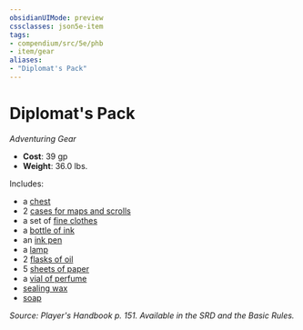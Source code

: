 ```yaml
---
obsidianUIMode: preview
cssclasses: json5e-item
tags:
- compendium/src/5e/phb
- item/gear
aliases: 
- "Diplomat's Pack"
---
```

# Diplomat's Pack
*Adventuring Gear*  

- **Cost**: 39 gp
- **Weight**: 36.0 lbs.

Includes:

- a [chest](4-Resources/Compendium/items/chest.md)  
- 2 [cases for maps and scrolls](4-Resources/Compendium/items/map-or-scroll-case.md)  
- a set of [fine clothes](4-Resources/Compendium/items/fine-clothes.md)  
- a [bottle of ink](4-Resources/Compendium/items/ink-1-ounce-bottle.md)  
- an [ink pen](4-Resources/Compendium/items/ink-pen.md)  
- a [lamp](4-Resources/Compendium/items/lamp.md)  
- 2 [flasks of oil](4-Resources/Compendium/items/oil-flask.md)  
- 5 [sheets of paper](4-Resources/Compendium/items/paper-one-sheet.md)  
- a [vial of perfume](4-Resources/Compendium/items/perfume-vial.md)  
- [sealing wax](4-Resources/Compendium/items/sealing-wax.md)  
- [soap](4-Resources/Compendium/items/soap.md)  

*Source: Player's Handbook p. 151. Available in the SRD and the Basic Rules.*